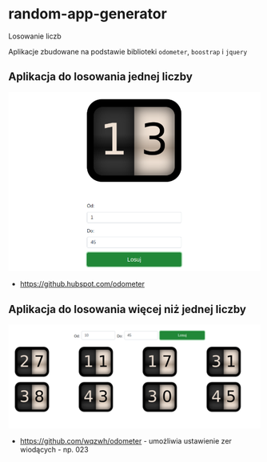 # random-app-generator
Losowanie liczb

Aplikacje zbudowane na podstawie biblioteki `odometer`, `boostrap` i `jquery`

## Aplikacja do losowania jednej liczby

![input image](random_one/screenshot.png)

- https://github.hubspot.com/odometer


## Aplikacja do losowania więcej niż jednej liczby

![input image](random_more/screenshot.png)

- https://github.com/wqzwh/odometer - umożliwia ustawienie zer wiodących - np. 023

